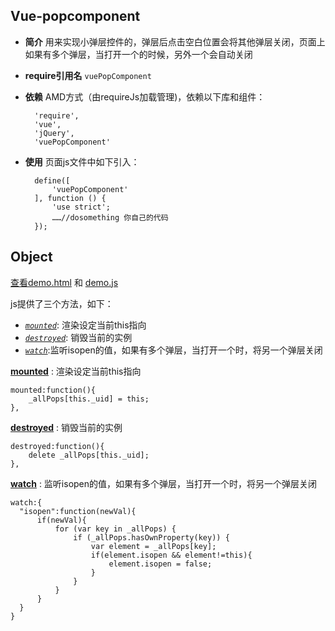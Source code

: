 ## Vue-popcomponent

+ __简介__ 用来实现小弹层控件的，弹层后点击空白位置会将其他弹层关闭，页面上如果有多个弹层，当打开一个的时候，另外一个会自动关闭
+ __require引用名__ `vuePopComponent`
+ __依赖__ AMD方式（由requireJs加载管理)，依赖以下库和组件：

        'require',
        'vue',
        'jQuery',
        'vuePopComponent'
+ __使用__ 页面js文件中如下引入：

        define([
            'vuePopComponent'
        ], function () {
            'use strict';
            ……//dosomething 你自己的代码
        });

##  Object
[查看demo.html](./demo.html) 和 [demo.js](./demo.js)

js提供了三个方法，如下：
* [_`mounted`_](#mounted): 渲染设定当前this指向
* [_`destroyed`_](#destroyed): 销毁当前的实例
* [_`watch`_](#watch):监听isopen的值，如果有多个弹层，当打开一个时，将另一个弹层关闭

<a name="mounted" href="#mounted">__mounted__</a> :  渲染设定当前this指向

    mounted:function(){
        _allPops[this._uid] = this;
    },

<a name="destroyed" href="#destroyed">__destroyed__</a> :  销毁当前的实例

    destroyed:function(){
        delete _allPops[this._uid];
    },

<a name="watch" href="#watch">__watch__</a> : 监听isopen的值，如果有多个弹层，当打开一个时，将另一个弹层关闭

    watch:{
      "isopen":function(newVal){
          if(newVal){
              for (var key in _allPops) {
                  if (_allPops.hasOwnProperty(key)) {
                      var element = _allPops[key];
                      if(element.isopen && element!=this){
                          element.isopen = false;
                      }
                  }
              }
          }
      }
    }